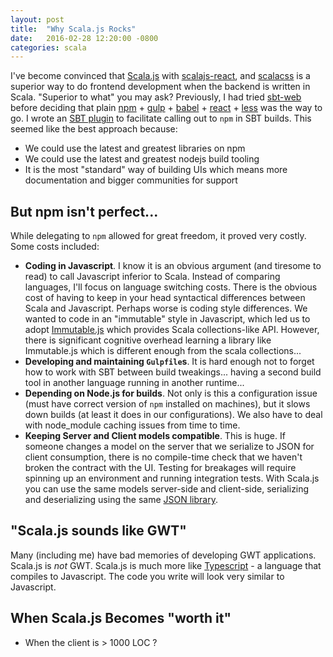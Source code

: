 ```yaml
---
layout: post
title:  "Why Scala.js Rocks"
date:   2016-02-28 12:20:00 -0800
categories: scala
---
```


I've become convinced that [Scala.js][scala-js] with [scalajs-react][scalajs-react], and [scalacss][scalacss] is a superior way to do frontend development when the backend is written in Scala. "Superior to what" you may ask? Previously, I had tried [sbt-web][sbt-web] before deciding that plain [npm][npm] + [gulp][gulp] + [babel][babel] + [react][react] + [less][less] was the way to go. I wrote an [SBT plugin][sbt-plugins-nodejs] to facilitate calling out to `npm` in SBT builds. This seemed like the best approach because:

- We could use the latest and greatest libraries on npm
- We could use the latest and greatest nodejs build tooling
- It is the most "standard" way of building UIs which means more documentation and bigger communities for support

## But npm isn't perfect...

While delegating to `npm` allowed for great freedom, it proved very costly. Some costs included:

- **Coding in Javascript**. I know it is an obvious argument (and tiresome to read) to call Javascript inferior to Scala. Instead of comparing languages, I'll focus on language switching costs. There is the obvious cost of having to keep in your head syntactical differences between Scala and Javascript. Perhaps worse is coding style differences. We wanted to code in an "immutable" style in Javascript, which led us to adopt [Immutable.js][immutable-js] which provides Scala collections-like API. However, there is significant cognitive overhead learning a library like Immutable.js which is different enough from the scala collections...
- **Developing and maintaining `Gulpfile`s**. It is hard enough not to forget how to work with SBT between build tweakings... having a second build tool in another language running in another runtime...
- **Depending on Node.js for builds**. Not only is this a configuration issue (must have correct version of `npm` installed on machines), but it slows down builds (at least it does in our configurations). We also have to deal with node_module caching issues from time to time.
- **Keeping Server and Client models compatible**. This is huge. If someone changes a model on the server that we serialize to JSON for client consumption, there is no compile-time check that we haven't broken the contract with the UI. Testing for breakages will require spinning up an environment and running integration tests. With Scala.js you can use the same models server-side and client-side, serializing and deserializing using the same [JSON library][upickle].

## "Scala.js sounds like GWT"

Many (including me) have bad memories of developing GWT applications. Scala.js is _not_ GWT. Scala.js is much more like [Typescript][typescript] - a language that compiles to Javascript. The code you write will look very similar to Javascript.

## When Scala.js Becomes "worth it"

- When the client is > 1000 LOC ?

[scala-js]: http://www.scala-js.org/
[sbt-web]: https://github.com/sbt/sbt-web
[scalajs-react]: https://github.com/japgolly/scalajs-react
[scalacss]: http://japgolly.github.io/scalacss/book/
[npm]: https://www.npmjs.com/
[gulp]: http://gulpjs.com/
[babel]: https://babeljs.io/
[react]: https://facebook.github.io/react/
[sbt-plugins-nodejs]: https://github.com/allenai/sbt-plugins/blob/master/src/main/scala/org/allenai/plugins/NodeJsPlugin.scala
[less]: http://lesscss.org/
[immutable-js]: https://facebook.github.io/immutable-js/
[upickle]: http://www.lihaoyi.com/upickle-pprint/upickle/
[typescript]: http://www.typescriptlang.org/
